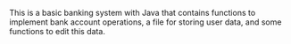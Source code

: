 This is a basic banking system with Java that contains functions to implement bank account operations, a file for storing user data, and some functions to edit this data.

